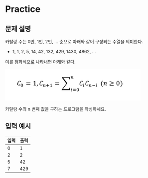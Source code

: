 Practice
===

문제 설명
---

카탈랑 수는 0번, 1번, 2번, ... 순으로 아래와 같이 구성되는 수열을 의미한다.
- 1, 1, 2, 5, 14, 42, 132, 429, 1430, 4862, … 

이를 점화식으로 나타내면 아래와 같다.

![M0921.png](./M0921.png)

카탈랑 수의 n 번째 값을 구하는 프로그램을 작성하세요.


입력 예시
---
|입력|출력|
|---|---|
|0|1|
|2|2|
|5|42|
|7|429|
